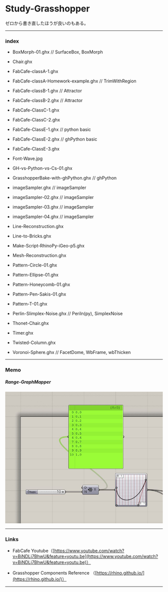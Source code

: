 # Study-Grasshopper  

ゼロから書き直したほうが良いのもある。  

---  

### index  

- BoxMorph-01.ghx // SurfaceBox, BoxMorph  

- Chair.ghx  

- FabCafe-classA-1.ghx  
- FabCafe-classA-Homework-example.ghx // TrimWithRegion  
- FabCafe-classB-1.ghx // Attractor  
- FabCafe-classB-2.ghx // Attractor  
- FabCafe-ClassC-1.ghx   
- FabCafe-ClassC-2.ghx   
- FabCafe-ClassE-1.ghx // python basic  
- FabCafe-ClassE-2.ghx // ghPython basic  
- FabCafe-ClassE-3.ghx  

- Font-Wave.jpg  

- GH-vs-Python-vs-Cs-01.ghx  

- GrasshopperBake-with-ghPython.ghx // ghPython  

- imageSampler.ghx // imageSampler  
- imageSampler-02.ghx // imageSampler  
- imageSampler-03.ghx // imageSampler  
- imageSampler-04.ghx // imageSampler  

- Line-Reconstruction.ghx  

- Line-to-Bricks.ghx  

- Make-Script-RhinoPy-iGeo-p5.ghx  

- Mesh-Reconstruction.ghx  

- Pattern-Circle-01.ghx  
- Pattern-Ellipse-01.ghx  
- Pattern-Honeycomb-01.ghx  
- Pattern-Pen-Sakis-01.ghx  
- Pattern-T-01.ghx  

- Perlin-Slimplex-Noise.ghx // Periln(py), SimplexNoise  

- Thonet-Chair.ghx  

- Timer.ghx  

- Twisted-Column.ghx  

- Voronoi-Sphere.ghx // FacetDome, WbFrame, wbThicken  


---

### Memo

##### Range-GraphMapper  

![photo](src/Range-GraphMapper.jpg)  


---  

### Links  

- FabCafe Youtube（[https://www.youtube.com/watch?v=BiNDLj7BhwU&feature=youtu.be](https://www.youtube.com/watch?v=BiNDLj7BhwU&feature=youtu.be)）  

- Grasshopper Components Reference （[https://rhino.github.io/](https://rhino.github.io/)）

---  
